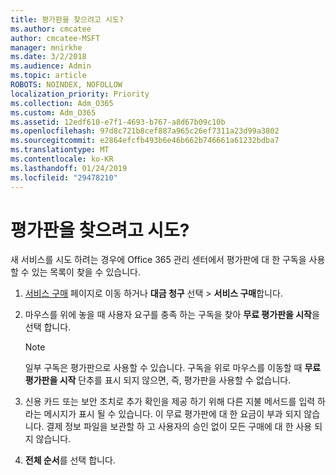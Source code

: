 ```yaml
---
title: 평가판을 찾으려고 시도?
ms.author: cmcatee
author: cmcatee-MSFT
manager: mnirkhe
ms.date: 3/2/2018
ms.audience: Admin
ms.topic: article
ROBOTS: NOINDEX, NOFOLLOW
localization_priority: Priority
ms.collection: Adm_O365
ms.custom: Adm_O365
ms.assetid: 12edf610-e7f1-4693-b767-a8d67b09c10b
ms.openlocfilehash: 97d8c721b8cef887a965c26ef7311a23d99a3802
ms.sourcegitcommit: e2864efcfb493b6e46b662b746661a61232bdba7
ms.translationtype: MT
ms.contentlocale: ko-KR
ms.lasthandoff: 01/24/2019
ms.locfileid: "29478210"
---
```

# <a name="trying-to-find-a-trial"></a>평가판을 찾으려고 시도?

새 서비스를 시도 하려는 경우에 Office 365 관리 센터에서 평가판에 대 한 구독을 사용할 수 있는 목록이 찾을 수 있습니다.
  
1. [서비스 구매](https://go.microsoft.com/fwlink/p/?linkid=868433) 페이지로 이동 하거나 **대금 청구** 선택 \> **서비스 구매**합니다.
    
2. 마우스를 위에 놓을 때 사용자 요구를 충족 하는 구독을 찾아 **무료 평가판을 시작**을 선택 합니다.
    
    > [!NOTE]
    > 일부 구독은 평가판으로 사용할 수 있습니다. 구독을 위로 마우스를 이동할 때 **무료 평가판을 시작** 단추를 표시 되지 않으면, 즉, 평가판을 사용할 수 없습니다. 
  
3. 신용 카드 또는 보안 조치로 추가 확인을 제공 하기 위해 다른 지불 메서드를 입력 하 라는 메시지가 표시 될 수 있습니다. 이 무료 평가판에 대 한 요금이 부과 되지 않습니다. 결제 정보 파일을 보관할 하 고 사용자의 승인 없이 모든 구매에 대 한 사용 되지 않습니다.
    
4. **전체 순서**를 선택 합니다.
    

